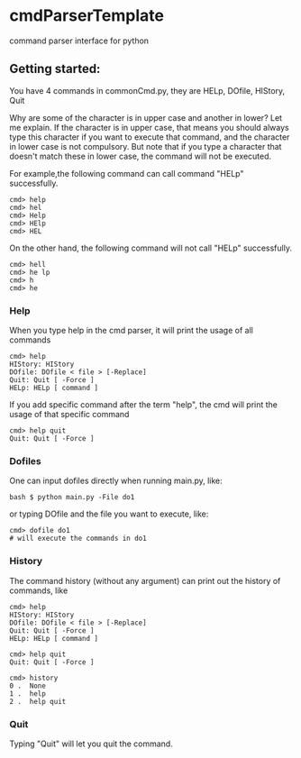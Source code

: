 # cmdParserTemplate
command parser interface for python

## Getting started:
You have 4 commands in commonCmd.py, they are HELp, DOfile, HIStory, Quit

Why are some of the character is in upper case and another in lower? Let me explain. If the character is in upper case, 
that means you should always type this character if you want to execute that command, and the character in lower case is
not compulsory. But note that if you type a character that doesn't match these in lower case, the command will not be executed.

For example,the following command can call command "HELp" successfully.
```
cmd> help
cmd> hel
cmd> Help
cmd> HElp
cmd> HEL
```
On the other hand, the following command will not call "HELp" successfully.
```
cmd> hell
cmd> he lp
cmd> h
cmd> he
```


### Help
When you type help in the cmd parser, it will print the usage of all commands
```
cmd> help
HIStory: HIStory
DOfile: DOfile < file > [-Replace]
Quit: Quit [ -Force ]
HELp: HELp [ command ]

```

If you add specific command after the term "help", the cmd will print the usage of that specific command

```
cmd> help quit
Quit: Quit [ -Force ]
```

### Dofiles
One can input dofiles directly when running main.py, like:
```
bash $ python main.py -File do1
```

or typing DOfile and the file you want to execute, like:
```
cmd> dofile do1
# will execute the commands in do1
```
### History
The command history (without any argument) can print out the history of commands, like
```
cmd> help
HIStory: HIStory
DOfile: DOfile < file > [-Replace]
Quit: Quit [ -Force ]
HELp: HELp [ command ]

cmd> help quit
Quit: Quit [ -Force ]

cmd> history
0 .  None
1 .  help
2 .  help quit 

```
### Quit
Typing "Quit" will let you quit the command.
